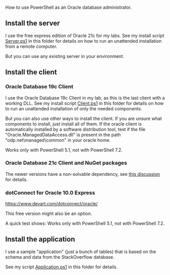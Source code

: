 How to use PowerShell as an Oracle database administrator.

## Install the server

I use the free express edition of Oracle 21c for my labs. See my install script [Server.ps1](Server.ps1) in this folder for details on how to run an unattended installation from a remote computer.

But you can use any existing server in your environment.


## Install the client

### Oracle Database 19c Client

I use the Oracle Database 19c Client in my lab, as this is the last client with a working DLL. See my install script [Client.ps1](Client.ps1) in this folder for details on how to run an unattended installation of only the needed components.

But you can also use other ways to install the client. If you are unsure what components to install, just install all of them. If the oracle client is automatically installed by a software distribution tool, test if the file "Oracle.ManagedDataAccess.dll" is present in the path "odp.net\managed\common" in your oracle home.

Works only with PowerShell 5.1, not with PowerShell 7.2.

### Oracle Database 21c Client and NuGet packages

The newer versions have a non-solvable dependency, see [this discussion](https://community.oracle.com/tech/developers/discussion/4502297) for details.

### dotConnect for Oracle 10.0 Express

https://www.devart.com/dotconnect/oracle/

This free version might also be an option. 

A quick test shows: Works only with PowerShell 5.1, not with PowerShell 7.2.


## Install the application

I use a sample "application" (just a bunch of tables) that is based on the schema and data from the StackOverflow database.

See my script [Application.ps1](Application.ps1) in this folder for details.
